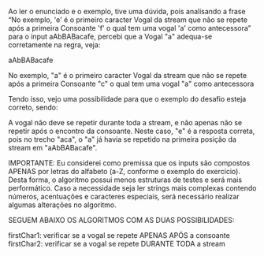 Ao ler o enunciado e o exemplo, tive uma dúvida, pois analisando a frase “No exemplo, 'e' é o primeiro 
caracter Vogal da stream que não se repete após a primeira Consoante 'f' o qual tem uma vogal 'a' como 
antecessora” para o input aAbBABacafe, percebi que a Vogal "a" adequa-se corretamente na regra, veja:

aAbBABacafe

No exemplo, "a" é o primeiro caracter Vogal da stream que não se repete após a primeira 
Consoante "c" o qual tem uma vogal "a" como antecessora 

Tendo isso, vejo uma possibilidade para que o exemplo do desafio esteja correto, sendo:

A vogal não deve se repetir durante toda a stream, e não apenas não se repetir após o 
encontro da consoante. Neste caso, "e" é a resposta correta, pois no trecho "aca", o "a" já 
havia se repetido na primeira posição da stream em "aAbBABacafe".


IMPORTANTE: Eu considerei como premissa que os inputs são compostos APENAS por letras do 
alfabeto (a-Z, conforme o exemplo do exercício). Desta forma, o algoritmo possui menos estruturas de testes 
e será mais performático. Caso a necessidade seja ler strings mais complexas contendo números, 
acentuações e caracteres especiais, será necessário realizar algumas alterações no algoritmo.

SEGUEM ABAIXO OS ALGORITMOS COM AS DUAS POSSIBILIDADES:

firstChar1: verificar se a vogal se repete APENAS APÓS a consoante
firstChar2: verificar se a vogal se repete DURANTE TODA a stream

